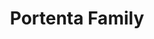 ---
title: Portenta Family
description: Industrial-grade, reliable and secure modules with outstanding computational power.
BU: pro
---